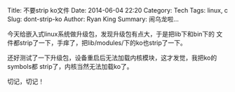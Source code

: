 Title: 不要strip ko文件
Date: 2014-06-04 22:20
Category: Tech
Tags: linux, c
Slug: dont-strip-ko
Author: Ryan King
Summary: 闹乌龙啦...

今天给嵌入式linux系统做升级包，发现升级包有点大，于是把lib下和bin下的
文件都strip了一下，手痒了，把lib/modules/下的ko也strip了一下。

还好测试了一下升级包，设备重启后无法加载内核模块，这才发觉，我把ko的symbols都
strip了，内核当然无法加载ko了。

切记，切记！
